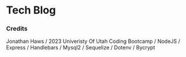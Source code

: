 # Tech Blog

### Credits
Jonathan Haws / 2023 Univeristy Of Utah Coding Bootcamp / NodeJS / Express / Handlebars / Mysql2 / Sequelize / Dotenv / Bycrypt
